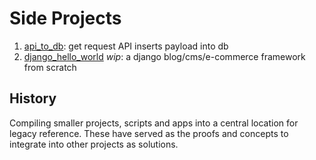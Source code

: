 # Side Projects
1. [api_to_db](/api_to_db): get request API inserts payload into db
2. [django_hello_world](/django_hello_world) _wip_: a django blog/cms/e-commerce framework from scratch
## History
Compiling smaller projects, scripts and apps into a central location for legacy reference. These have served as the proofs and concepts to integrate into other projects as solutions.

